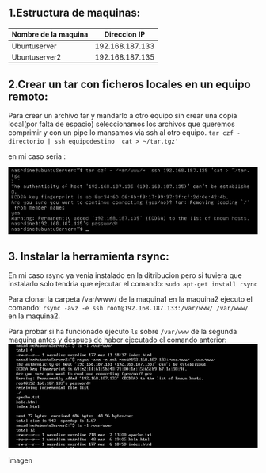 ## 1.Estructura de  maquinas:
Nombre de la maquina | Direccion IP
------------ | -------------
Ubuntuserver | 192.168.187.133
Ubuntuserver2 | 192.168.187.135


## 2.Crear un tar con ficheros locales en un equipo remoto:

Para crear un archivo tar y mandarlo a otro equipo sin crear una copia local(por falta de espacio) seleccionamos los archivos que queremos  comprimir y con un pipe lo mansamos via ssh al otro equipo.
`tar czf - directorio | ssh equipodestino 'cat > ~/tar.tgz'`

  en mi caso seria :

![imagen2-1](https://github.com/NAEL1/SWAP2015/blob/master/practica2/Pr2_2-1.png)

## 3. Instalar la herramienta rsync:

En mi caso rsync ya venia instalado en la ditribucion pero si tuviera que instalarlo solo tendria que ejecutar el comando:
`sudo apt-get install rsync`

 Para clonar la carpeta /var/www/ de la maquina1 en la maquina2 ejecuto el comando: `rsync -avz -e ssh root@192.168.187.133:/var/www/ /var/www/` en la maquina2.

 Para probar si ha funcionado ejecuto `ls` sobre `/var/www` de la segunda maquina antes y despues de haber ejecutado el comando anterior:
 ![Imagen3-1](https://github.com/NAEL1/SWAP2015/blob/master/practica2/Pr2_3.1.png)

imagen
